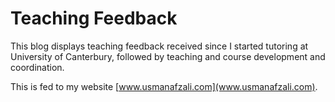 # Teaching Feedback

This blog displays teaching feedback received since I started tutoring at University of Canterbury, followed by teaching and course development and coordination.

This is fed to my website [www.usmanafzali.com](www.usmanafzali.com).

